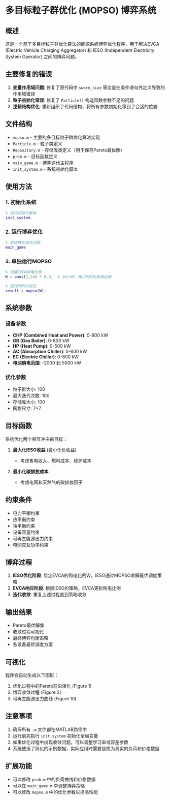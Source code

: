 # 多目标粒子群优化 (MOPSO) 博弈系统

## 概述

这是一个基于多目标粒子群优化算法的能源系统博弈优化程序，用于解决EVCA (Electric Vehicle Charging Aggregator) 和 IESO (Independent Electricity System Operator) 之间的博弈问题。

## 主要修复的错误

1. **变量作用域问题**: 修复了原代码中 `swarm_size` 等变量在条件语句外定义导致的作用域错误
2. **粒子初始化错误**: 修复了 `Particle()` 构造函数参数不足的问题
3. **逻辑结构优化**: 重新组织了代码结构，将所有参数初始化移到了合适的位置

## 文件结构

- `mopso.m` - 主要的多目标粒子群优化算法实现
- `Particle.m` - 粒子类定义
- `Repository.m` - 存储库类定义（用于保存Pareto最优解）
- `prob.m` - 目标函数定义
- `main_game.m` - 博弈迭代主程序
- `init_system.m` - 系统初始化脚本

## 使用方法

### 1. 初始化系统
```matlab
% 运行初始化脚本
init_system
```

### 2. 运行博弈优化
```matlab
% 启动博弈迭代过程
main_game
```

### 3. 单独运行MOPSO
```matlab
% 设置EVCA购电比例
W = ones(1,24) * 0.5;  % 24小时，每小时50%购电比例

% 运行MOPSO优化
result = mopso(W);
```

## 系统参数

### 设备参数
- **CHP (Combined Heat and Power)**: 0-800 kW
- **GB (Gas Boiler)**: 0-800 kW  
- **HP (Heat Pump)**: 0-500 kW
- **AC (Absorption Chiller)**: 0-600 kW
- **EC (Electric Chiller)**: 0-800 kW
- **电网购电范围**: -2000 到 5000 kW

### 优化参数
- 粒子群大小: 100
- 最大迭代次数: 100
- 存储库大小: 100
- 网格尺寸: 7×7

## 目标函数

系统优化两个相互冲突的目标：

1. **最大化IESO收益** (最小化负收益)
   - 考虑售电收入、燃料成本、维护成本

2. **最小化碳排放成本**
   - 考虑电网和天然气的碳排放因子

## 约束条件

- 电力平衡约束
- 热平衡约束  
- 冷平衡约束
- 设备容量约束
- 可再生能源出力约束
- 电网交互功率约束

## 博弈过程

1. **IESO优化阶段**: 给定EVCA的购电比例W，IESO通过MOPSO求解最优调度策略
2. **EVCA响应阶段**: 根据IESO的策略，EVCA更新购电比例
3. **迭代收敛**: 重复上述过程直到策略收敛

## 输出结果

- Pareto最优解集
- 收敛过程可视化
- 最终博弈均衡策略
- 各设备最优调度方案

## 可视化

程序会自动生成以下图形：
1. 优化过程中的Pareto前沿演化 (Figure 1)
2. 博弈收敛过程 (Figure 2)  
3. 可再生能源出力曲线 (Figure 10)

## 注意事项

1. 确保所有 `.m` 文件都在MATLAB路径中
2. 运行前先执行 `init_system` 初始化全局变量
3. 如果优化过程中出现收敛问题，可以调整学习率或容差参数
4. 系统使用了简化的示例数据，实际应用时需要替换为真实的负荷和价格数据

## 扩展功能

- 可以修改 `prob.m` 中的负荷曲线和价格数据
- 可以在 `main_game.m` 中调整博弈策略
- 可以修改 `mopso.m` 中的优化参数以提高性能